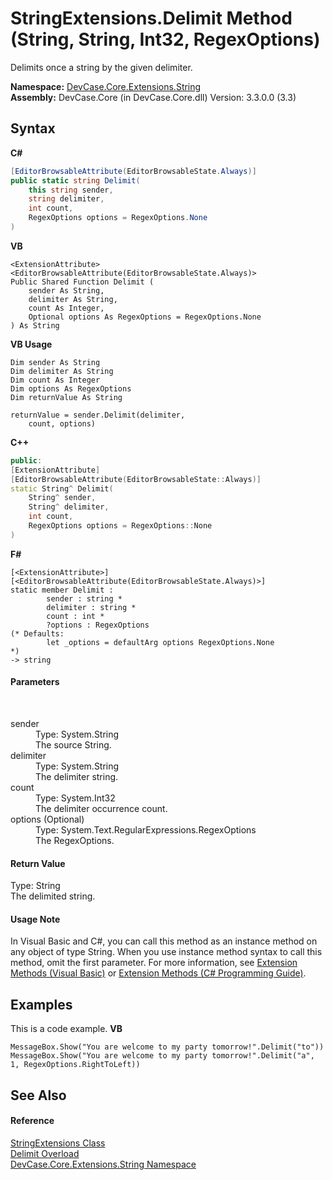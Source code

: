 # StringExtensions.Delimit Method (String, String, Int32, RegexOptions)
 

Delimits once a string by the given delimiter.

**Namespace:**&nbsp;<a href="N_DevCase_Core_Extensions_String">DevCase.Core.Extensions.String</a><br />**Assembly:**&nbsp;DevCase.Core (in DevCase.Core.dll) Version: 3.3.0.0 (3.3)

## Syntax

**C#**<br />
``` C#
[EditorBrowsableAttribute(EditorBrowsableState.Always)]
public static string Delimit(
	this string sender,
	string delimiter,
	int count,
	RegexOptions options = RegexOptions.None
)
```

**VB**<br />
``` VB
<ExtensionAttribute>
<EditorBrowsableAttribute(EditorBrowsableState.Always)>
Public Shared Function Delimit ( 
	sender As String,
	delimiter As String,
	count As Integer,
	Optional options As RegexOptions = RegexOptions.None
) As String
```

**VB Usage**<br />
``` VB Usage
Dim sender As String
Dim delimiter As String
Dim count As Integer
Dim options As RegexOptions
Dim returnValue As String

returnValue = sender.Delimit(delimiter, 
	count, options)
```

**C++**<br />
``` C++
public:
[ExtensionAttribute]
[EditorBrowsableAttribute(EditorBrowsableState::Always)]
static String^ Delimit(
	String^ sender, 
	String^ delimiter, 
	int count, 
	RegexOptions options = RegexOptions::None
)
```

**F#**<br />
``` F#
[<ExtensionAttribute>]
[<EditorBrowsableAttribute(EditorBrowsableState.Always)>]
static member Delimit : 
        sender : string * 
        delimiter : string * 
        count : int * 
        ?options : RegexOptions 
(* Defaults:
        let _options = defaultArg options RegexOptions.None
*)
-> string 

```


#### Parameters
&nbsp;<dl><dt>sender</dt><dd>Type: System.String<br />The source String.</dd><dt>delimiter</dt><dd>Type: System.String<br />The delimiter string.</dd><dt>count</dt><dd>Type: System.Int32<br />The delimiter occurrence count.</dd><dt>options (Optional)</dt><dd>Type: System.Text.RegularExpressions.RegexOptions<br />The RegexOptions.</dd></dl>

#### Return Value
Type: String<br />The delimited string.

#### Usage Note
In Visual Basic and C#, you can call this method as an instance method on any object of type String. When you use instance method syntax to call this method, omit the first parameter. For more information, see <a href="https://docs.microsoft.com/dotnet/visual-basic/programming-guide/language-features/procedures/extension-methods">Extension Methods (Visual Basic)</a> or <a href="https://docs.microsoft.com/dotnet/csharp/programming-guide/classes-and-structs/extension-methods">Extension Methods (C# Programming Guide)</a>.

## Examples
This is a code example. 
**VB**<br />
``` VB
MessageBox.Show("You are welcome to my party tomorrow!".Delimit("to"))
MessageBox.Show("You are welcome to my party tomorrow!".Delimit("a", 1, RegexOptions.RightToLeft))
```


## See Also


#### Reference
<a href="T_DevCase_Core_Extensions_String_StringExtensions">StringExtensions Class</a><br /><a href="Overload_DevCase_Core_Extensions_String_StringExtensions_Delimit">Delimit Overload</a><br /><a href="N_DevCase_Core_Extensions_String">DevCase.Core.Extensions.String Namespace</a><br />